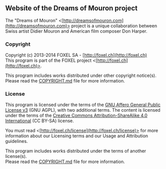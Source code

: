 
## Website of the Dreams of Mouron project

The "Dreams of Mouron" <[http://dreamsofmouron.com](http://dreamsofmouron.com)> project is a unique collaboration between Swiss artist
Didier Mouron and American film composer Don Harper.


### Copyright

Copyright (c) 2013-2014 FOXEL SA - [http://foxel.ch](http://foxel.ch)<br />
This program is part of the FOXEL project <[http://foxel.ch](http://foxel.ch)>.

This program includes works distributed under other copyright notice(s).<br />
Please read the [COPYRIGHT.md](COPYRIGHT.md) file for more information.


### License

This program is licensed under the terms of the
[GNU Affero General Public License v3](http://www.gnu.org/licenses/agpl.html)
(GNU AGPL), with two additional terms. The content is licensed under the terms
of the
[Creative Commons Attribution-ShareAlike 4.0 International](http://creativecommons.org/licenses/by-sa/4.0/)
(CC BY-SA) license.

You must read <[http://foxel.ch/license](http://foxel.ch/license)> for more
information about our Licensing terms and our Usage and Attribution guidelines.

This program includes works distributed under the terms of another license(s).<br />
Please read the [COPYRIGHT.md](COPYRIGHT.md) file for more information.
